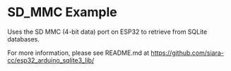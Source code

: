 # SD_MMC Example

Uses the SD MMC (4-bit data) port on ESP32 to retrieve from SQLite databases.

For more information, please see README.md at https://github.com/siara-cc/esp32_arduino_sqlite3_lib/

